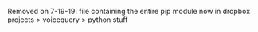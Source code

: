 Removed on 7-19-19: file containing the entire pip module now in dropbox projects > voicequery > python stuff
